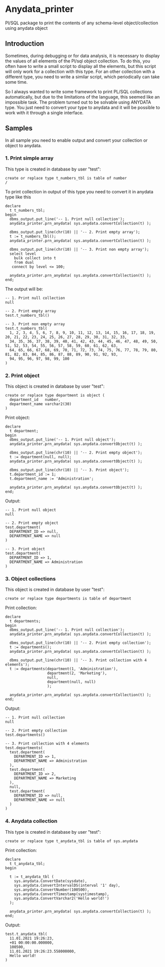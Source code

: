 # Anydata_printer
Pl/SQL package to print the contents of any schema-level object/collection using anydata object

## Introduction

Sometimes, during debugging or for data analysis, it is necessary to display the values of all elements of the Pl/sql object collection. To do this, you often have to write a small script to display all the elements, but this script will only work for a collection with this type. For an other collection with a different type, you need to write a similar script, which periodically can take some time.

So I always wanted to write some framework to print PL/SQL collections automatically, but due to the limitations of the language, this seemed like an impossible task. The problem turned out to be solvable using ANYDATA type. You just need to convert your type to anydata and it will be possible to work with it through a single interface.

## Samples
In all sample you need to enable output and convert your collection or object to anydata.


### 1. Print simple array


This type is created in database by user "test":
```
create or replace type t_numbers_tbl is table of number
/
```
To print collection in output of this type you need to convert it in anydata type like this
```
declare
  t t_numbers_tbl;
begin
  dbms_output.put_line('-- 1. Print null collection');
  anydata_printer.prn_anydata( sys.anydata.convertCollection(t) );
  
  dbms_output.put_line(chr(10) || '-- 2. Print empty array');
  t := t_numbers_tbl();
  anydata_printer.prn_anydata( sys.anydata.convertCollection(t) );
  
  dbms_output.put_line(chr(10) || '-- 3. Print non empty array');
  select level 
    bulk collect into t
    from dual
   connect by level <= 100;

  anydata_printer.prn_anydata( sys.anydata.convertCollection(t) );
end;
```
The output will be:
```
-- 1. Print null collection
null

-- 2. Print empty array
test.t_numbers_tbl()

-- 3. Print non empty array
test.t_numbers_tbl(
  1, 2, 3, 4, 5, 6, 7, 8, 9, 10, 11, 12, 13, 14, 15, 16, 17, 18, 19, 20, 21, 22, 23, 24, 25, 26, 27, 28, 29, 30, 31, 32, 33, 
  34, 35, 36, 37, 38, 39, 40, 41, 42, 43, 44, 45, 46, 47, 48, 49, 50, 51, 52, 53, 54, 55, 56, 57, 58, 59, 60, 61, 62, 63, 
  64, 65, 66, 67, 68, 69, 70, 71, 72, 73, 74, 75, 76, 77, 78, 79, 80, 81, 82, 83, 84, 85, 86, 87, 88, 89, 90, 91, 92, 93, 
  94, 95, 96, 97, 98, 99, 100
)
```


### 2. Print object


This object is created in database by user "test":
```
create or replace type department is object (
  department_id   number,
  department_name varchar2(30)
)
```

Print object:
```
declare
  t department;
begin
  dbms_output.put_line('-- 1. Print null object');
  anydata_printer.prn_anydata( sys.anydata.convertObject(t) );
  
  dbms_output.put_line(chr(10) || '-- 2. Print empty object');
  t := department(null, null);
  anydata_printer.prn_anydata( sys.anydata.convertObject(t) );
  
  dbms_output.put_line(chr(10) || '-- 3. Print object');
  t.department_id := 1;
  t.department_name := 'Administration';

  anydata_printer.prn_anydata( sys.anydata.convertObject(t) );
end;
```

Output:
```
-- 1. Print null object
null

-- 2. Print empty object
test.department(
  DEPARTMENT_ID => null,
  DEPARTMENT_NAME => null
)

-- 3. Print object
test.department(
  DEPARTMENT_ID => 1,
  DEPARTMENT_NAME => Administration
)
```


### 3. Object collections


This object is created in database by user "test":
```
create or replace type departments is table of department
```

Print collection:
```
declare
  t departments;
begin
  dbms_output.put_line('-- 1. Print null collection');
  anydata_printer.prn_anydata( sys.anydata.convertCollection(t) );
  
  dbms_output.put_line(chr(10) || '-- 2. Print empty collection');
  t := departments();
  anydata_printer.prn_anydata( sys.anydata.convertCollection(t) );
  
  dbms_output.put_line(chr(10) || '-- 3. Print collection with 4 elements');
  t := departments(department(1, 'Administration'),
                   department(2, 'Marketing'),
                   null,
                   department(null, null)
                   );

  anydata_printer.prn_anydata( sys.anydata.convertCollection(t) );
end;
```

Output:
```
-- 1. Print null collection
null

-- 2. Print empty collection
test.departments()

-- 3. Print collection with 4 elements
test.departments(
  test.department(
    DEPARTMENT_ID => 1,
    DEPARTMENT_NAME => Administration
  ), 
  test.department(
    DEPARTMENT_ID => 2,
    DEPARTMENT_NAME => Marketing
  ), 
  null, 
  test.department(
    DEPARTMENT_ID => null,
    DEPARTMENT_NAME => null
  )
)
```


### 4. Anydata collection


This type is created in database by user "test":
```
create or replace type t_anydata_tbl is table of sys.anydata
```

Print collection:
```
declare
  t t_anydata_tbl;
begin

  t := t_anydata_tbl (
    sys.anydata.ConvertDate(sysdate),
    sys.anydata.ConvertIntervalDS(interval '1' day),
    sys.anydata.ConvertNumber(100500),
    sys.anydata.ConvertTimestamp(systimestamp),
    sys.anydata.ConvertVarchar2('Hello world!')
  );
  
  anydata_printer.prn_anydata( sys.anydata.convertCollection(t) );
end;
```

Output:
```
test.t_anydata_tbl(
  11.01.2021 19:26:23, 
  +01 00:00:00.000000, 
  100500, 
  11.01.2021 19:26:23.558000000, 
  Hello world!
)
```
